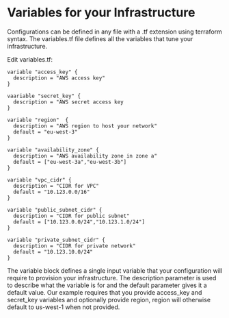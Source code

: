 # Variables for your Infrastructure

Configurations can be defined in any file with a .tf extension using terraform syntax. 
The variables.tf file defines all the variables that tune your infrastructure.

Edit variables.tf:
```console
variable "access_key" {
  description = "AWS access key"
}

vaariable "secret_key" {
  description = "AWS secret access key
}

variable "region"  {
  description = "AWS region to host your network"
  default = "eu-west-3"
}

variable "availability_zone" {
  description = "AWS availability zone in zone a"
  default = ["eu-west-3a","eu-west-3b"]
}

variable "vpc_cidr" {
  description = "CIDR for VPC"
  default = "10.123.0.0/16"
}

variable "public_subnet_cidr" {
  description = "CIDR for public subnet"
  default = ["10.123.0.0/24","10.123.1.0/24"]
}

variable "private_subnet_cidr" {
  description = "CIDR for private network"
  default = "10.123.10.0/24"
}
```

The variable block defines a single input variable that your configuration will require to provision your infrastructure. The description parameter is used to describe what the variable is for and the default parameter gives it a default value. Our example requires that you provide access_key and secret_key variables and optionally provide region, region will otherwise default to us-west-1 when not provided.

